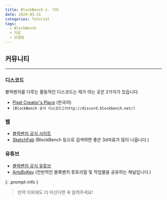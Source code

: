 ```yaml
---
title: BlockBench z. 기타
date: 2024-03-31
categories: Tutorial
tags:
  - BlockBench
  - 자료
  - 모델링
---
```

## 커뮤니티
-----
### 디스코드
블럭벤치를 다루는 활동적인 디스코드는 제가 아는 곳은 2가지가 있습니다. 
- [Pixel Creator's Place](https://discord.gg/pQjME4Y) (한국어)
- `[BlockBench 공식 디스코드](http://discord.blockbench.net/)`

### 웹
- [블럭벤치 공식 사이트](https://www.blockbench.net)
- [SketchFab](https://sketchfab.com/) (BlockBench 등으로 검색하면 좋은 3d자료가 많이 나옵니다.)

### 유튜브
- [블럭벤치 공식 유튜브](https://www.youtube.com/@Blockbench3D)
- [ArtsByKev](https://www.youtube.com/@ArtsByKev) (전반적인 블록벤치 튜토리얼 및 작업물을 공유하는 채널입니다.)


{: .prompt-info }
> 만약 이외에도 더 아신다면 꼭 알려주세요!